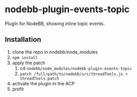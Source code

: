# nodebb-plugin-events-topic
PlugIn for NodeBB, showing inline topic events.

## Installation
1. clone the repo in nodebb/node_modules
2. `npm install`
3. apply the patch
   1. cd `nodebb/node_modules/nodebb-plugin-events-topic`
   2. `patch /full/path/to/nodebb/src/threadTools.js < threadTools.patch` 
4. activate the plugin in the ACP
5. profit

